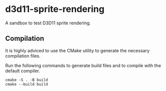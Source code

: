 # d3d11-sprite-rendering
A sandbox to test D3D11 sprite rendering.

## Compilation
It is highly adviced to use the CMake utility to generate the necessary compilation files.

Run the following commands to generate build files and to compile with the default compiler.

```
cmake -S . -B build
cmake --build build
```
